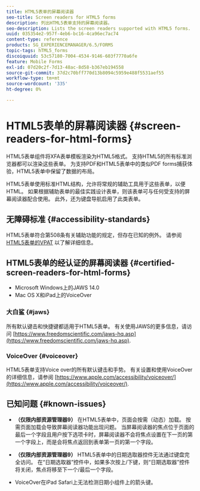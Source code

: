 ```yaml
---
title: HTML5表单的屏幕阅读器
seo-title: Screen readers for HTML5 forms
description: 列出HTML5表单支持的屏幕阅读器。
seo-description: Lists the screen readers supported with HTML5 forms.
uuid: 035354e2-957f-4eb6-bc16-4ca96ec7ac74
content-type: reference
products: SG_EXPERIENCEMANAGER/6.5/FORMS
topic-tags: hTML5_forms
discoiquuid: 53c57180-7004-4534-9146-603f7770a6fe
feature: Mobile Forms
exl-id: 07d20c2f-7d13-48ac-8d58-b367eb194558
source-git-commit: 37d2c70bff770d13b8094c5959e488f5531aef55
workflow-type: tm+mt
source-wordcount: '335'
ht-degree: 0%

---
```


# HTML5表单的屏幕阅读器 {#screen-readers-for-html-forms}

HTML5表单组件将XFA表单模板渲染为HTML5格式。 支持HTML5的所有标准浏览器都可以渲染这些表单。 为支持PDF和HTML5表单中的类似PDF forms捕获体验，HTML5表单中保留了数据的布局。

HTML5表单使用标准HTML结构，允许将常规的辅助工具用于这些表单，以便HTML。 如果根据辅助表单的最佳实践设计表单，则该表单可与任何受支持的屏幕阅读器配合使用。 此外，还为键盘导航启用了此类表单。

## 无障碍标准 {#accessibility-standards}

HTML5表单符合第508条有关辅助功能的规定，但存在已知的例外。 请参阅 [HTML5表单的VPAT](https://wwwimages.adobe.com/content/dam/acom/en/accessibility/compliance/pdfs/livecycle-mobile-forms-es4-section-508-vpat.pdf) 以了解详细信息。

## HTML5表单的经认证的屏幕阅读器 {#certified-screen-readers-for-html-forms}

* Microsoft Windows上的JAWS 14.0
* Mac OS X和iPad上的VoiceOver

### 大白鲨 {#jaws}

所有默认键击和快捷键都适用于HTML5表单。 有关使用JAWS的更多信息，请访问 [https://www.freedomscientific.com/jaws-hq.asp](https://www.freedomscientific.com/jaws-hq.asp).

### VoiceOver {#voiceover}

HTML5表单支持Voice over的所有默认键击和手势。 有关设置和使用VoiceOver的详细信息，请参阅 [https://www.apple.com/accessibility/voiceover/](https://www.apple.com/accessibility/voiceover/).

## 已知问题 {#known-issues}

* **（仅限内部资源管理器9）** 在HTML5表单中，页面会按需（动态）加载。 按需页面加载会导致屏幕阅读器功能出现问题。 当屏幕阅读器的焦点位于页面的最后一个字段且用户按下选项卡时，屏幕阅读器不会将焦点设置在下一页的第一个字段上，而是会将焦点返回到表单第一页的第一个字段。
* **（仅限内部资源管理器9）** HTML5表单中的日期选取器控件无法通过键盘完全访问。 在“日期选取器”控件中，如果多次按上/下键，则“日期选取器”控件将关闭，焦点将移至下一个/最后一个字段。

* VoiceOver在iPad Safari上无法检测日期小组件上的箭头键。
